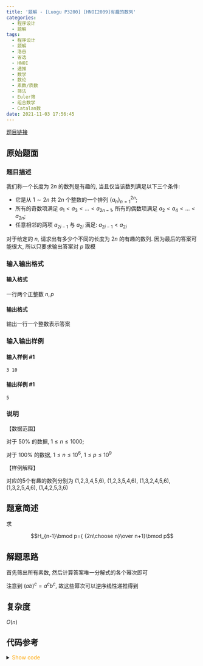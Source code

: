 ```yaml
---
title: '题解 - [Luogu P3200] [HNOI2009]有趣的数列'
categories:
  - 程序设计
  - 题解
tags:
  - 程序设计
  - 题解
  - 洛谷
  - 省选
  - HNOI
  - 递推
  - 数学
  - 数论
  - 素数/质数
  - 筛法
  - Euler筛
  - 组合数学
  - Catalan数
date: 2021-11-03 17:56:45
---
```


[题目链接](https://www.luogu.com.cn/problem/P3200)

<!-- more -->

## 原始题面

### 题目描述

我们称一个长度为 $2n$ 的数列是有趣的, 当且仅当该数列满足以下三个条件:

- 它是从 $1 \sim 2n$ 共 $2n$ 个整数的一个排列 $\{a_n\}_{n=1}^{2n}$;
- 所有的奇数项满足 $a_1<a_3< \dots < a_{2n-1}$, 所有的偶数项满足 $a_2<a_4< \dots <a_{2n}$;
- 任意相邻的两项 $a_{2i-1}$ 与 $a_{2i}$ 满足: $a_{2i-1}<a_{2i}$

对于给定的 $n$, 请求出有多少个不同的长度为 $2n$ 的有趣的数列. 因为最后的答案可能很大, 所以只要求输出答案对 $p$ 取模

### 输入输出格式

#### 输入格式

一行两个正整数 $n,p$

#### 输出格式

输出一行一个整数表示答案

### 输入输出样例

#### 输入样例 #1

```input1
3 10
```

#### 输出样例 #1

```output1
5
```

### 说明

【数据范围】

对于 $50\%$ 的数据, $1\le n \le 1000$;

对于 $100\%$ 的数据, $1\le n \le 10^6$, $1\le p \le 10^9$

【样例解释】

对应的5个有趣的数列分别为 (1,2,3,4,5,6), (1,2,3,5,4,6), (1,3,2,4,5,6), (1,3,2,5,4,6), (1,4,2,5,3,6)

## 题意简述

求

$$H_{n-1}\bmod p={ {2n\choose n}\over n+1}\bmod p$$

## 解题思路

首先筛出所有素数, 然后计算答案唯一分解式的各个幂次即可

注意到 $(ab)^c=a^cb^c$, 故这些幂次可以逆序线性递推得到

## 复杂度

$O(n)$

## 代码参考

<details>
<summary><font color='orange'>Show code</font></summary>

```cpp
/*
 * @Author: Tifa
 * @LastEditTime: 2021-11-03 17:56:45
 * @Description:
 */
#include <bits/stdc++.h>
using namespace std;
using i64 = int64_t;

#define _for(i, l, r, vals...) for (decltype(l + r) i = (l), ##vals; i <= (r); ++i)
#define _rfor(i, r, l, vals...) for (decltype(r - l) i = (r), ##vals; i >= (l); --i)

const int N = 2e6 + 5, P = 1.5e5 + 5;

int prime[P], factor_prime;
int min_prime_factor[N];
inline void init_prime(const int& n = N - 1) {
    for (int i = 2; i <= n; ++i) {
        if (!min_prime_factor[i]) min_prime_factor[prime[++factor_prime] = i] = i;
        for (int j = 1; j <= factor_prime && i * prime[j] <= n; ++j) {
            min_prime_factor[i * prime[j]] = prime[j];
            if (i % prime[j] == 0) break;
        }
    }
}

i64 qpow(i64 a, i64 b, const i64& mod) {
    i64 res(1);
    for (; b; b >>= 1, (a *= a) %= mod)
        if (b & 1) (res *= a) %= mod;
    return res;
}

const auto __STATIC__ = []() { init_prime(); return 0.0; }();

int expon[N];

int main() {
    ios::sync_with_stdio(false);
    cin.tie(nullptr);
    cout.tie(nullptr);
    i64 n, p;
    cin >> n >> p;
    _for(i, 2, n) expon[i] = -1;
    _for(i, n + 2, 2 * n) expon[i] = 1;
    _rfor(i, 2 * n, 2) if (min_prime_factor[i] < i) {
        expon[min_prime_factor[i]] += expon[i];
        expon[i / min_prime_factor[i]] += expon[i];
    }
    i64 ans = 1;
    _rfor(i, 2 * n, 2) if (min_prime_factor[i] == i)(ans *= qpow(i, expon[i], p)) %= p;
    cout << ans;
    return 0;
}
```

</details>
